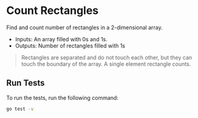 # Count Rectangles

Find and count number of rectangles in a 2-dimensional array.

- Inputs: An array filled with 0s and 1s.
- Outputs: Number of rectangles filled with 1s

> Rectangles are separated and do not touch each other, but they can touch the boundary of the array. A single element rectangle counts.

## Run Tests

To run the tests, run the following command:

```bash
go test -v
```
